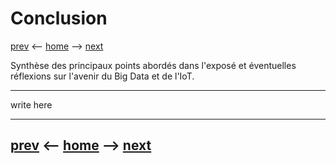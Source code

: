 # Conclusion
[prev](/pages/perspectives-futures.md) <-- [home](/README.md) --> [next](/pages/conclusion.md)

Synthèse des principaux points abordés dans l'exposé et éventuelles réflexions sur l'avenir du Big Data et de l'IoT.

-------
write here

-------
[prev](/pages/perspectives-futures.md) <-- [home](/README.md) --> [next](/pages/conclusion.md)
-
